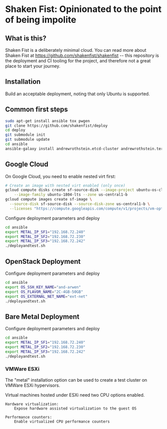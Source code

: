 Shaken Fist: Opinionated to the point of being impolite
=======================================================

What is this?
-------------

Shaken Fist is a deliberately minimal cloud. You can read more about Shaken Fist at https://github.com/shakenfist/shakenfist --
this repository is the deployment and CI tooling for the project, and therefore not a great place to start your journey.

Installation
------------

Build an acceptable deployment, noting that only Ubuntu is supported.

## Common first steps

```bash
sudo apt-get install ansible tox pwgen
git clone https://github.com/shakenfist/deploy
cd deploy
git submodule init
git submodule update
cd ansible
ansible-galaxy install andrewrothstein.etcd-cluster andrewrothstein.terraform andrewrothstein.go
```

## Google Cloud

On Google Cloud, you need to enable nested virt first:

```bash
# Create an image with nested virt enabled (only once)
gcloud compute disks create sf-source-disk --image-project ubuntu-os-cloud \
    --image-family ubuntu-1804-lts --zone us-central1-b
gcloud compute images create sf-image \
  --source-disk sf-source-disk --source-disk-zone us-central1-b \
  --licenses "https://compute.googleapis.com/compute/v1/projects/vm-options/global/licenses/enable-vmx"
```

Configure deployment parameters and deploy

```bash
cd ansible
export METAL_IP_SF1="192.168.72.240"
export METAL_IP_SF2="192.168.72.230"
export METAL_IP_SF3="192.168.72.242"
./deployandtest.sh
```

## OpenStack Deployment

Configure deployment parameters and deploy

```bash
cd ansible
export OS_SSH_KEY_NAME="and-arwen"
export OS_FLAVOR_NAME="2C-4GB-50GB"
export OS_EXTERNAL_NET_NAME="ext-net"
./deployandtest.sh
```

## Bare Metal Deployment

Configure deployment parameters and deploy

```bash
cd ansible
export METAL_IP_SF1="192.168.72.240"
export METAL_IP_SF2="192.168.72.230"
export METAL_IP_SF3="192.168.72.242"
./deployandtest.sh
```

### VMWare ESXi

The "metal" installation option can be used to create a test cluster on VMWare ESXi hypervisors.

Virtual machines hosted under ESXi need two CPU options enabled.

```
Hardware virtualization:
    Expose hardware assisted virtualization to the guest OS

Performance counters:
    Enable virtualized CPU performance counters
```
